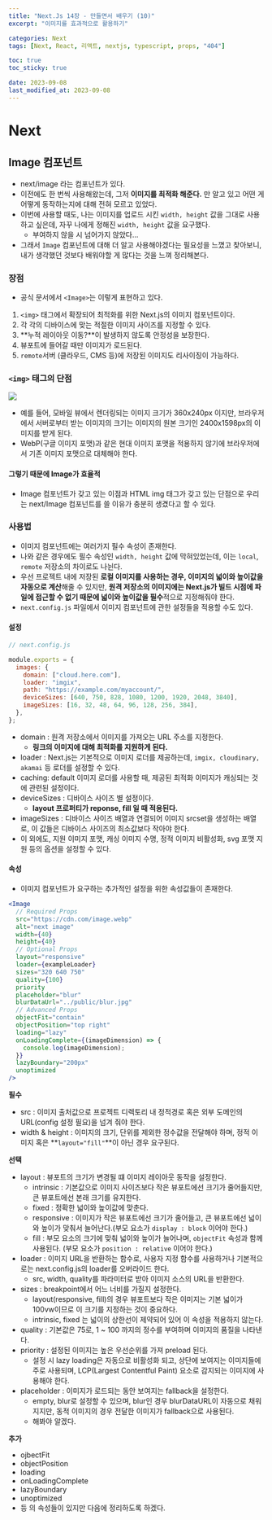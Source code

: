 ```yaml
---
title: "Next.Js 14장 - 만들면서 배우기 (10)"
excerpt: "이미지를 효과적으로 활용하기"

categories: Next
tags: [Next, React, 리액트, nextjs, typescript, props, "404"]

toc: true
toc_sticky: true

date: 2023-09-08
last_modified_at: 2023-09-08
---
```


# Next

## Image 컴포넌트

- next/image 라는 컴포넌트가 있다.
- 이전에도 한 번씩 사용해왔는데, 그저 **이미지를 최적화 해준다.** 만 알고 있고 어떤 게 어떻게 동작하는지에 대해 전혀 모르고 있었다.
- 이번에 사용할 때도, 나는 이미지를 업로드 시킨 `width, height` 값을 그대로 사용하고 싶은데, 자꾸 나에게 정해진 `width, height` 값을 요구했다.
  - 부여하지 않을 시 넘어가지 않았다...
- 그래서 `Image` 컴포넌트에 대해 더 알고 사용해야겠다는 필요성을 느꼈고 찾아보니, 내가 생각했던 것보다 배워야할 게 많다는 것을 느껴 정리해본다.

### 장점

- 공식 문서에서 `<Image>`는 이렇게 표현하고 있다.

1. `<img>` 태그에서 확장되어 최적화를 위한 Next.js의 이미지 컴포넌트이다.
2. 각 각의 디바이스에 맞는 적절한 이미지 사이즈를 지정할 수 있다.
3. **누적 레이아웃 이동?**이 발생하지 않도록 안정성을 보장한다.
4. 뷰포트에 들어갈 때만 이미지가 로드된다.
5. `remote`서버 (클라우드, CMS 등)에 저장된 이미지도 리사이징이 가능하다.

### `<img>` 태그의 단점

<img src="https://miro.medium.com/v2/resize:fit:720/0*8BnXSsqOUWfdJ26k"/>

- 예를 들어, 모바일 뷰에서 렌더링되는 이미지 크기가 360x240px 이지만, 브라우저에서 서버로부터 받는 이미지의 크기는 이미지의 원본 크기인 2400x1598px의 이미지를 받게 된다.
- WebP(구글 이미지 포맷)과 같은 현대 이미지 포맷을 적용하지 않기에 브라우저에서 기존 이미지 포맷으로 대체해야 한다.

#### 그렇기 때문에 Image가 효율적

- Image 컴포넌트가 갖고 있는 이점과 HTML img 태그가 갖고 있는 단점으로 우리는 next/Image 컴포넌트를 쓸 이유가 충분히 생겼다고 할 수 있다.

### 사용법

- 이미지 컴포넌트에는 여러가지 필수 속성이 존재한다.
- 나와 같은 경우에도 필수 속성인 `width, height` 값에 막혀있었는데, 이는 `local`, `remote` 저장소의 차이로도 나뉜다.
- 우선 프로젝트 내에 저장된 **로컬 이미지를 사용하는 경우, 이미지의 넓이와 높이값을 자동으로 계산**해줄 수 있지만, **원격 저장소의 이미지에는 Next.js가 빌드 시점에 파일에 접근할 수 없기 때문에 넓이와 높이값을 필수**적으로 지정해줘야 한다.
- `next.config.js` 파일에서 이미지 컴포넌트에 관한 설정들을 적용할 수도 있다.

#### 설정

```js
// next.config.js

module.exports = {
  images: {
    domain: ["cloud.here.com"],
    loader: "imgix",
    path: "https://example.com/myaccount/",
    deviceSizes: [640, 750, 828, 1080, 1200, 1920, 2048, 3840],
    imageSizes: [16, 32, 48, 64, 96, 128, 256, 384],
  },
};
```

- domain : 원격 저장소에서 이미지를 가져오는 URL 주소를 지정한다.
  - **링크의 이미지에 대해 최적화를 지원하게 된다.**
- loader : Next.js는 기본적으로 이미지 로더를 제공하는데, `imgix, cloudinary, akamai` 등 로더를 설정할 수 있다.
- caching: default 이미지 로더를 사용할 때, 제공된 최적화 이미지가 캐싱되는 것에 관련된 설정이다.
- deviceSizes : 디바이스 사이즈 별 설정이다.
  - **layout 프로퍼티가 reponse, fill 일 때 적용된다.**
- imageSizes : 디바이스 사이즈 배열과 연결되어 이미지 srcset을 생성하는 배열로, 이 값들은 디바이스 사이즈의 최소값보다 작아야 한다.
- 이 외에도, 지원 이미지 포맷, 캐싱 이미지 수명, 정적 이미지 비활성화, svg 포맷 지원 등의 옵션을 설정할 수 있다.

#### 속성

- 이미지 컴포넌트가 요구하는 추가적인 설정을 위한 속성값들이 존재한다.

```jsx
<Image
  // Required Props
  src="https://cdn.com/image.webp"
  alt="next image"
  width={40}
  height={40}
  // Optional Props
  layout="responsive"
  loader={exampleLoader}
  sizes="320 640 750"
  quality={100}
  priority
  placeholder="blur"
  blurDataUrl="../public/blur.jpg"
  // Advanced Props
  objectFit="contain"
  objectPosition="top right"
  loading="lazy"
  onLoadingComplete={(imageDimension) => {
    console.log(imageDimension);
  }}
  lazyBoundary="200px"
  unoptimized
/>
```

**필수**

- src : 이미지 출처값으로 프로젝트 디렉토리 내 정적경로 혹은 외부 도메인의 URL(config 설정 필요)을 넘겨 줘야 한다.
- width & height : 이미지의 크기, 단위를 제외한 정수값을 전달해야 하며, 정적 이미지 혹은 **`layout="fill"`**이 아닌 경우 요구된다.

**선택**

- layout : 뷰포트의 크기가 변경될 떄 이미지 레이아웃 동작을 설정한다.
  - intrinsic : 기본값으로 이미지 사이즈보다 작은 뷰포트에선 크기가 줄어들지만, 큰 뷰포트에선 본래 크기를 유지한다.
  - fixed : 정확한 넓이와 높이값에 맞춘다.
  - responsive : 이미지가 작은 뷰포트에선 크기가 줄어들고, 큰 뷰포트에선 넓이와 높이가 맞춰서 늘어난다.(부모 요소가 `display : block` 이어야 한다.)
  - fill : 부모 요소의 크기에 맞춰 넓이와 높이가 늘어나며, `objectFit` 속성과 함께 사용된다. (부모 요소가 `position : relative` 이어야 한다.)
- loader : 이미지 URL을 반환하는 함수로, 사용자 지정 함수를 사용하거나 기본적으로는 next.config.js의 loader를 오버라이드 한다.
  - src, width, quality를 파라미터로 받아 이미지 소스의 URL을 반환한다.
- sizes : breakpoint에서 어느 너비를 가질지 설정한다.
  - layout(responsive, fill)의 경우 뷰포트보다 작은 이미지는 기본 넓이가 100vw이므로 이 크기를 지정하는 것이 중요하다.
  - intrinsic, fixed 는 넓이의 상한선이 제약되어 있어 이 속성을 적용하지 않는다.
- quality : 기본값은 75로, 1 ~ 100 까지의 정수를 부여하며 이미지의 품질을 나타낸다.
- priority : 설정된 이미지는 높은 우선순위를 가져 preload 된다.
  - 설정 시 lazy loading은 자동으로 비활성화 되고, 상단에 보여지는 이미지들에 주로 사용되며, LCP(Largest Contentful Paint) 요소로 감지되는 이미지에 사용해야 한다.
- placeholder : 이미지가 로드되는 동안 보여지는 fallback을 설정한다.
  - empty, blur로 설정할 수 있으며, blur인 경우 blurDataURL이 자동으로 채워지지만, 동적 이미지의 경우 전달한 이미지가 fallback으로 사용된다.
  - 해봐야 알겠다.

**추가**

- ojbectFit
- objectPosition
- loading
- onLoadingComplete
- lazyBoundary
- unoptimized
- 등 의 속성들이 있지만 다음에 정리하도록 하겠다.
